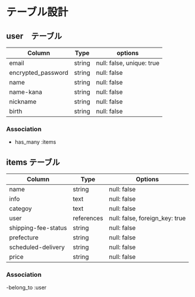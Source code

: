 # テーブル設計

## user　テーブル

 | Column              | Type      | options                        | 
 | --------------------| --------- | ------------------------------ |
 | email               | string    | null: false, unique: true      |
 | encrypted_password  | string    | null: false                    |
 | name                | string    | null: false                    |
 | name-kana           | string    | null: false                    |
 | nickname            | string    | null: false                    |
 | birth               | string    | null: false                    |

 ### Association
 
 - has_many :items

 ## items テーブル

 | Column              | Type      | Options                        |
 | ------------------- | --------- | ------------------------------ |
 | name                | string    | null: false                    |
 | info                | text      | null: false                    |
 | categoy             | text      | null: false                    |
 | user                | references| null: false, foreign_key: true |
 | shipping-fee-status | string    | null: false                    |
 | prefecture          | string    | null: false                    |
 | scheduled-delivery  | string    | null: false                    |
 | price               | string    | null: false                    |

 ### Association

 -belong_to :user